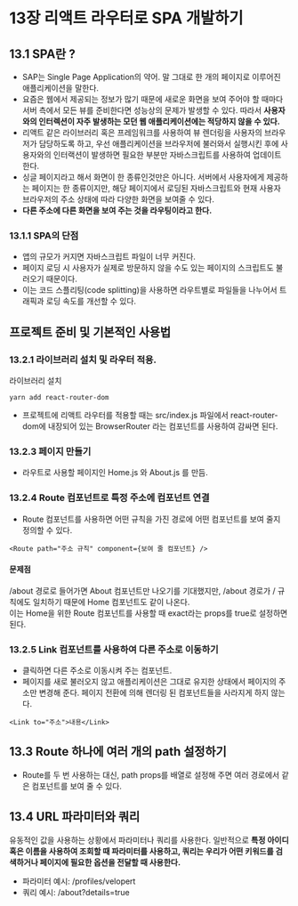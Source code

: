 # 13장 리액트 라우터로 SPA 개발하기

## 13.1 SPA란 ?

- SAP는 Single Page Application의 약어. 말 그대로 한 개의 페이지로 이루어진 애플리케이션을 말한다.
- 요즘은 웹에서 제공되는 정보가 많기 때문에 새로운 화면을 보여 주어야 할 때마다 서버 측에서 모든 뷰를 준비한다면 성능상의 문제가 발생할 수 있다. 따라서 **사용자와의 인터렉션이 자주 발생하는 모던 웹 애플리케이션에는 적당하지 않을 수 있다.**
- 리액트 같은 라이브러리 혹은 프레임워크를 사용하여 뷰 렌더링을 사용자의 브라우저가 담당하도록 하고, 우선 애플리케이션을 브라우저에 불러와서 실행시킨 후에 사용자와의 인터랙션이 발생하면 필요한 부분만 자바스크립트를 사용하여 업데이트 한다.
- 싱글 페이지라고 해서 화면이 한 종류인것만은 아니다. 서버에서 사용자에게 제공하는 페이지는 한 종류이지만, 해당 페이지에서 로딩된 자바스크립트와 현재 사용자 브라우저의 주소 상태에 따라 다양한 화면을 보여줄 수 있다.
- **다른 주소에 다른 화면을 보여 주는 것을 라우팅이라고 한다.**

### 13.1.1 SPA의 단점

- 앱의 규모가 커지면 자바스크립트 파일이 너무 커진다.
- 페이지 로딩 시 사용자가 실제로 방문하지 않을 수도 있는 페이지의 스크립트도 불러오기 때문이다.
- 이는 코드 스플리팅(code splitting)을 사용하면 라우트별로 파일들을 나누어서 트래픽과 로딩 속도를 개선할 수 있다.

## 프로젝트 준비 및 기본적인 사용법

### 13.2.1 라이브러리 설치 및 라우터 적용.

라이브러리 설치

```
yarn add react-router-dom
```

- 프로젝트에 리액트 라우터를 적용할 때는 src/index.js 파일에서 react-router-dom에 내장되어 있는 BrowserRouter 라는 컴포넌트를 사용하여 감싸면 된다.

### 13.2.3 페이지 만들기

- 라우트로 사용할 페이지인 Home.js 와 About.js 를 만듬.

### 13.2.4 Route 컴포넌트로 특정 주소에 컴포넌트 연결

- Route 컴포넌트를 사용하면 어떤 규칙을 가진 경로에 어떤 컴포넌트를 보여 줄지 정의할 수 있다.

```
<Route path="주소 규칙" component={보여 줄 컴포넌트} />
```

#### 문제점

/about 경로로 들어가면 About 컴포넌트만 나오기를 기대했지만, /about 경로가 / 규칙에도 일치하기 때문에 Home 컴포넌트도 같이 나온다.<br />
이는 Home을 위한 Route 컴포넌트를 사용할 때 exact라는 props를 true로 설정하면 된다.

### 13.2.5 Link 컴포넌트를 사용하여 다른 주소로 이동하기

- 클릭하면 다른 주소로 이동시켜 주는 컴포넌트.
- 페이지를 새로 불러오지 않고 애플리케이션은 그대로 유지한 상태에서 페이지의 주소만 변경해 준다. 페이지 전환에 의해 렌더링 된 컴포넌트들을 사라지게 하지 않는다.

```
<Link to="주소">내용</Link>
```

## 13.3 Route 하나에 여러 개의 path 설정하기

- Route를 두 번 사용하는 대신, path props를 배열로 설정해 주면 여러 경로에서 같은 컴포넌트를 보여 줄 수 있다.

## 13.4 URL 파라미터와 쿼리

유동적인 값을 사용하는 상황에서 파라미터나 쿼리를 사용한다. 일반적으로 **특정 아이디 혹은 이름을 사용하여 조회할 때 파라미터를 사용하고, 쿼리는 우리가 어떤 키워드를 검색하거나 페이지에 필요한 옵션을 전달할 때 사용한다.**

- 파라미터 예시: /profiles/velopert
- 쿼리 예시: /about?details=true
